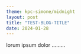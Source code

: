 ```yaml
---
theme: kpc-simone/midnight
layout: post
title: "TEST-BLOG-TITLE"
date: 2024-01-28
---
```


lorum ipsum dolor .........
